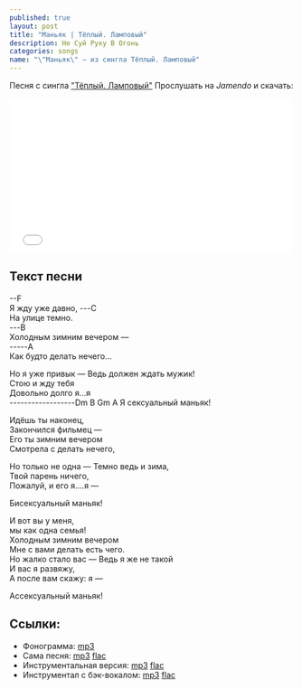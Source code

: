 ```yaml
---
published: true
layout: post
title: "Маньяк | Тёплый. Ламповый"
description: Не Суй Руку В Огонь
categories: songs
name: "\"Маньяк\" — из сингла Тёплый. Ламповый"
---
```


Песня с сингла <a target="blank" href="http://gruppa.utkorose.ru/albums/tyoplyy-lampovyy/">"Тёплый. Ламповый"</a>
Прослушать на *Jamendo* и скачать:  

<iframe id="widget" scrolling="no" frameborder="0" width="500" height="274" style="width: 500px; height: 274px;" src="//widgets.jamendo.com/v3/artist/440593?autoplay=0&layout=standard&manualWidth=400&width=400&theme=light&highlight=0&tracklist=true&tracklist_n=3&embedCode="></iframe>

## Текст песни  
--F  
Я жду уже давно, 
---C  
На улице темно.  
---B  
Холодным зимним вечером —  
-----A  
Как будто делать нечего...  

Но я уже привык —
Ведь должен ждать мужик!  
Стою и жду тебя  
Довольно долго я...я  
------------------Dm B Gm A
Я сексуальный маньяк!  
  
Идёшь ты наконец,  
Закончился фильмец —  
Его ты зимним вечером  
Смотрела с делать нечего,  
  
Но только не одна — 
Темно ведь и зима,  
Твой парень ничего,  
Пожалуй, и его я....я —  
  
Бисексуальный маньяк!  
  
И вот вы у меня,  
мы как одна семья!  
Холодным зимним вечером  
Мне с вами делать есть чего.  
Но жалко стало вас —
Ведь я же не такой  
И вас я развяжу,  
А после вам скажу: я —  
  
Ассексуальный маньяк!  

## Ссылки:
* Фонограмма: <a titile="скачать с GitHub" href="https://github.com/gruppa-gruppa-nsk/sources/raw/master/f5.0/manyak.mp3">mp3</a>
* Сама песня: <a titile="скачать с Google Drive" href="https://drive.google.com/file/d/0B-fv7DVp2MzyczNhMzk3aHB5cTg/edit?usp=sharing">mp3</a> <a titile="скачать с Google Drive" href="https://drive.google.com/file/d/0B-fv7DVp2Mzyd1l4QlVKY05XZUE/edit?usp=sharing">flac</a>
* Инструментальная версия: <a titile="скачать с Google Drive" href="https://drive.google.com/file/d/0B-fv7DVp2MzyVWlLX2dfLTlGSDg/edit?usp=sharing">mp3</a> <a titile="скачать с Google Drive" href="https://drive.google.com/file/d/0B-fv7DVp2MzyZ1FBQWhYUVRXWFk/edit?usp=sharing">flac</a>
* Инструментал с бэк-вокалом: <a titile="скачать с Google Drive" href="https://drive.google.com/file/d/0B-fv7DVp2MzyRjVwTDdNX0NJQ0E/edit?usp=sharing">mp3</a> <a titile="скачать с Google Drive" href="https://drive.google.com/file/d/0B-fv7DVp2MzyTTFnRXJzUlY5NUk/edit?usp=sharing">flac</a>
